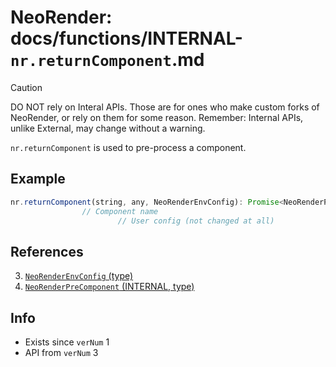 # NeoRender: docs/functions/INTERNAL-`nr.returnComponent`.md
> [!CAUTION]  
> DO NOT rely on Interal APIs. Those are for ones who make custom forks of NeoRender, or rely on them for some reason. Remember: Internal APIs, unlike External, may change without a warning.

`nr.returnComponent` is used to pre-process a component.

## Example
```js
nr.returnComponent(string, any, NeoRenderEnvConfig): Promise<NeoRenderPreComponent | false> // (3) (4)
                // Component name
                        // User config (not changed at all)
```

## References
3. [`NeoRenderEnvConfig` (type)](../types/NeoRenderEnvConfig.md)
4. [`NeoRenderPreComponent` (INTERNAL, type)](../types/INTERNAL-NeoRenderPreComponent.md)

## Info
- Exists since `verNum` 1
- API from `verNum` 3